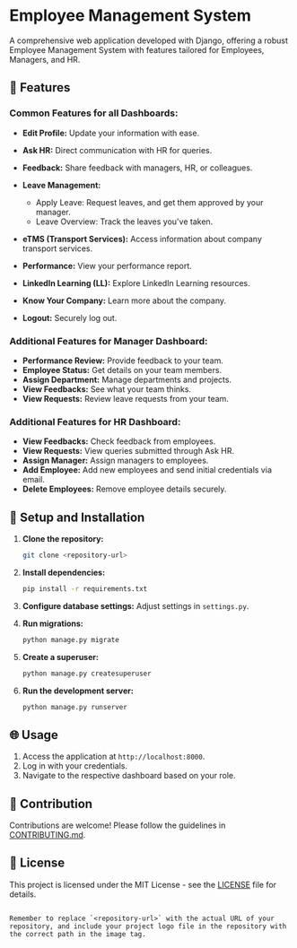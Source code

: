 
<!-- <div align="center">
  <img src="your-project-logo.png" alt="Project Logo">
</div> -->

# Employee Management System

A comprehensive web application developed with Django, offering a robust Employee Management System with features tailored for Employees, Managers, and HR.

## 🌟 Features

### Common Features for all Dashboards:

- **Edit Profile:** Update your information with ease.
- **Ask HR:** Direct communication with HR for queries.
- **Feedback:** Share feedback with managers, HR, or colleagues.
- **Leave Management:**
  - Apply Leave: Request leaves, and get them approved by your manager.
  - Leave Overview: Track the leaves you've taken.

- **eTMS (Transport Services):** Access information about company transport services.
- **Performance:** View your performance report.
- **LinkedIn Learning (LL):** Explore LinkedIn Learning resources.
- **Know Your Company:** Learn more about the company.
- **Logout:** Securely log out.

### Additional Features for Manager Dashboard:

- **Performance Review:** Provide feedback to your team.
- **Employee Status:** Get details on your team members.
- **Assign Department:** Manage departments and projects.
- **View Feedbacks:** See what your team thinks.
- **View Requests:** Review leave requests from your team.

### Additional Features for HR Dashboard:

- **View Feedbacks:** Check feedback from employees.
- **View Requests:** View queries submitted through Ask HR.
- **Assign Manager:** Assign managers to employees.
- **Add Employee:** Add new employees and send initial credentials via email.
- **Delete Employees:** Remove employee details securely.

## 🚀 Setup and Installation

1. **Clone the repository:**
   ```bash
   git clone <repository-url>
   ```

2. **Install dependencies:**
   ```bash
   pip install -r requirements.txt
   ```

3. **Configure database settings:**
   Adjust settings in `settings.py`.

4. **Run migrations:**
   ```bash
   python manage.py migrate
   ```

5. **Create a superuser:**
   ```bash
   python manage.py createsuperuser
   ```

6. **Run the development server:**
   ```bash
   python manage.py runserver
   ```

## 🌐 Usage

1. Access the application at `http://localhost:8000`.
2. Log in with your credentials.
3. Navigate to the respective dashboard based on your role.

## 🤝 Contribution

Contributions are welcome! Please follow the guidelines in [CONTRIBUTING.md](CONTRIBUTING.md).

## 📄 License

This project is licensed under the MIT License - see the [LICENSE](LICENSE) file for details.
```

Remember to replace `<repository-url>` with the actual URL of your repository, and include your project logo file in the repository with the correct path in the image tag.